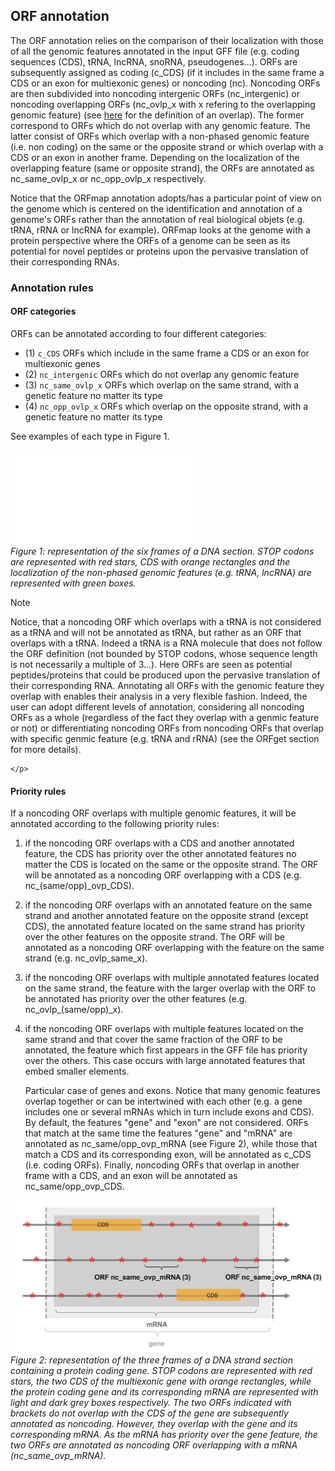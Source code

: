 ## ORF annotation

The ORF annotation relies on the comparison of their localization
with those of all the genomic features annotated in the input GFF 
file (e.g. coding sequences (CDS), tRNA, lncRNA, snoRNA, 
pseudogenes...). ORFs are subsequently assigned as coding (c_CDS)
(if it includes in the same frame a CDS or an exon for multiexonic 
genes) or noncoding (nc). Noncoding ORFs are then subdivided into 
noncoding intergenic ORFs (nc_intergenic) or noncoding overlapping
ORFs (nc_ovlp_x with x refering to the overlapping genomic feature)
(see [here](./orfmap_overlap.md) for the definition of an overlap).
The former correspond to ORFs which do not overlap with any 
genomic feature. The latter consist of ORFs
which overlap with a non-phased genomic feature (i.e. non coding) 
on the same or the opposite
strand or which overlap with a CDS or an exon in another frame. 
Depending on the localization of the overlapping feature (same or
opposite strand), the ORFs are annotated as nc_same_ovlp_x or 
nc_opp_ovlp_x respectively.

Notice that the ORFmap annotation adopts/has a particular point of
view on the genome which is centered on the identification and
annotation of a genome's ORFs rather than the annotation of 
real biological objets (e.g. tRNA, rRNA or lncRNA for example). 
ORFmap looks at the genome with a protein perspective where
the ORFs of a genome can be seen as its potential for novel peptides or 
proteins upon the pervasive translation of their corresponding RNAs.




### Annotation rules

#### ORF categories 
ORFs can be annotated according to four different categories:

* (1) `c_CDS` ORFs which include in the same frame a CDS or an exon for 
  multiexonic genes 
* (2) `nc_intergenic` ORFs which do not overlap any genomic feature 
* (3) `nc_same_ovlp_x` ORFs which overlap on the same strand, with a genetic feature no matter 
  its type
* (4) `nc_opp_ovlp_x` ORFs which overlap on the opposite strand, with a genetic feature no matter 
  its type
  
See examples of each type in Figure 1.

 ![Examples_of_ORFs](./img/mapping/orf_annotation.pdf)<br>
<em>Figure 1: representation of the six frames of a DNA section. STOP codons
are represented with red stars, CDS with orange rectangles and 
 the localization of the non-phased genomic features 
 (e.g. tRNA, lncRNA) are represented with green boxes. </em>


<div class="admonition note">
    <p class="first admonition-title">
        Note
    </p>
    <p class="last">
       Notice, that a noncoding ORF which overlaps with a tRNA is not 
considered as a tRNA and will not be annotated as tRNA, but rather
as an ORF that overlaps with a tRNA. Indeed a tRNA is a RNA 
molecule that does not follow the ORF definition (not bounded by STOP 
codons, whose sequence length is not necessarily a multiple of 3...).
Here ORFs are seen as potential peptides/proteins that could be 
produced upon the pervasive translation of their corresponding RNA.
Annotating all ORFs with the genomic feature they overlap with 
enables their analysis in a very flexible fashion.
Indeed, the user can adopt different levels of annotation, 
considering all noncoding ORFs as a whole (regardless of the fact they
overlap with a genmic feature or not) or differentiating noncoding ORFs
from noncoding ORFs that overlap with specific genmic feature (e.g. 
tRNA and rRNA) (see the ORFget section for more details).

    </p>
</div>

#### Priority rules

If a noncoding ORF overlaps with multiple genomic features, 
it will be annotated according to the following priority rules:


 1. if the noncoding ORF overlaps with a CDS and another annotated 
    feature, the CDS has priority over the other annotated features
    no matter the CDS is located on the same or the opposite strand.
    The ORF will be annotated as a noncoding ORF overlapping with 
    a CDS (e.g. nc_(same/opp)_ovp_CDS).
    


2. if the noncoding ORF overlaps with an annotated feature on the 
   same strand and another annotated feature on the opposite 
   strand (except CDS), the annotated feature located on the same strand
   has priority over the other features on the opposite
   strand. The ORF will be annotated as a noncoding ORF overlapping 
   with the feature on the same strand (e.g. nc_ovlp_same_x).

3. if the noncoding ORF overlaps with multiple annotated features
   located on the same strand, the feature with the larger overlap
   with the ORF to be annotated has priority over the other features
   (e.g. nc_ovlp_(same/opp)_x).
   
4. if the noncoding ORF overlaps with multiple features located on the 
same strand and that cover the same fraction of the ORF to be 
   annotated, the feature which first appears in the GFF file has
   priority over the others. This case occurs with large annotated 
   features that embed smaller elements. 
   

   Particular case of genes and exons. Notice that many genomic 
   features overlap together or can be intertwined with each other 
   (e.g. a gene includes
   one or several mRNAs which in turn include exons and CDS). By default, 
the features "gene" and "exon" are not considered. ORFs that
match at the same time the features "gene" and "mRNA" are annotated
as nc_same/opp_ovp_mRNA (see Figure 2), while those that match a CDS
and its corresponding exon, will be annotated as c_CDS (i.e. coding 
   ORFs). Finally, noncoding ORFs that overlap in another frame with 
   a CDS, and an exon will be annotated as nc_same/opp_ovp_CDS.
   


 ![priority_gene_vs_mRNA](./img/mapping/priority_gene_vs_mRNA.png)<br>
<em>Figure 2: representation of the three frames of a DNA strand section 
 containing a protein coding gene. 
 STOP codons are represented with red stars, 
 the two CDS of the multiexonic gene with orange rectangles, while 
 the protein coding gene and its corresponding mRNA are 
 represented with light and dark grey boxes respectively.
The two ORFs indicated with brackets do not overlap with the CDS
 of the gene are subsequently annotated as noncoding. However,
 they overlap with the gene and its corresponding mRNA. As the mRNA has priority
over the gene feature, the two ORFs are annotated as noncoding ORF
overlapping with a mRNA (nc_same_ovp_mRNA).
 </em>

